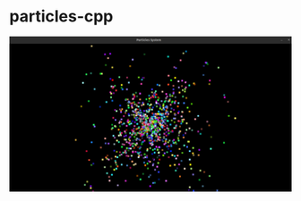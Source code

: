 # particles-cpp

![Alt text](https://raw.githubusercontent.com/tomoliveirabastos/particles-cpp/main/Screenshot%20from%202022-09-22%2016-24-23.png "Title")
